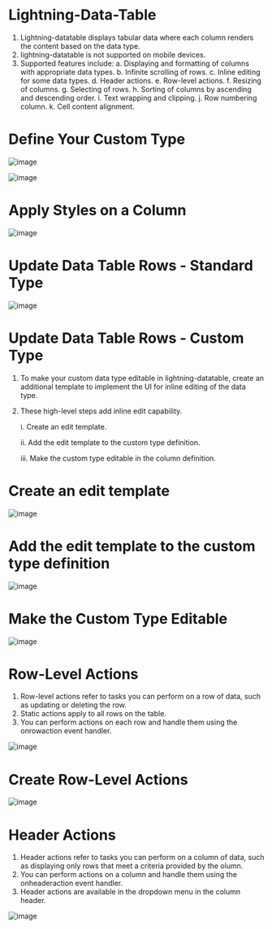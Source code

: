 # Lightning-Data-Table
1. Lightning-datatable displays tabular data where each column renders the content based on the data type.
2. lightning-datatable is not supported on mobile devices.
3. Supported features include:
   a. Displaying and formatting of columns with appropriate data types.
   b. Infinite scrolling of rows.
   c. Inline editing for some data types.
   d. Header actions.
   e. Row-level actions.
   f. Resizing of columns.
   g. Selecting of rows.
   h. Sorting of columns by ascending and descending order.
   i. Text wrapping and clipping.
   j. Row numbering column.
   k. Cell content alignment.

# Define Your Custom Type

![image](https://github.com/user-attachments/assets/68041bc7-2790-44ac-9f40-5d681bef332b)

![image](https://github.com/user-attachments/assets/0e4fbe0f-fa19-48ed-b30a-0648b7d3bb2d)

# Apply Styles on a Column

![image](https://github.com/user-attachments/assets/400fbe9f-86b9-4b52-9cbd-ba3143a2f6b6)

# Update Data Table Rows - Standard Type

![image](https://github.com/user-attachments/assets/682b5112-dcde-4b54-9900-16403090c8c9)


# Update Data Table Rows - Custom Type
1. To make your custom data type editable in lightning-datatable, create an additional template to implement the UI for inline editing of the data type.
2. These high-level steps add inline edit capability.
   
   i. Create an edit template.
   
   ii. Add the edit template to the custom type definition.
   
   iii. Make the custom type editable in the column definition.


# Create an edit template

![image](https://github.com/user-attachments/assets/85468e83-298b-4e7b-80e6-607e8b892180)

# Add the edit template to the custom type definition

![image](https://github.com/user-attachments/assets/c784d30e-f303-4346-a19e-f3a55753b065)

# Make the Custom Type Editable

![image](https://github.com/user-attachments/assets/c2185ca5-c174-4f54-a33d-e4f98c806a79)

# Row-Level Actions
1. Row-level actions refer to tasks you can perform on a row of data, such as updating or deleting the row.
2. Static actions apply to all rows on the table.
3. You can perform actions on each row and handle them using the onrowaction event handler.

![image](https://github.com/user-attachments/assets/e47c17bc-d126-4c62-a7f7-061b189b2f47)

# Create Row-Level Actions

![image](https://github.com/user-attachments/assets/e05b4ee6-1d00-432a-a555-289aae8b4ffd)

# Header Actions
1. Header actions refer to tasks you can perform on a column of data, such as displaying only rows that meet a criteria provided by the olumn.
2. You can perform actions on a column and handle them using the onheaderaction event handler.
3. Header actions are available in the dropdown menu in the column header.

![image](https://github.com/user-attachments/assets/4f5355b0-d7e3-4307-b690-f74e118b33f4)


